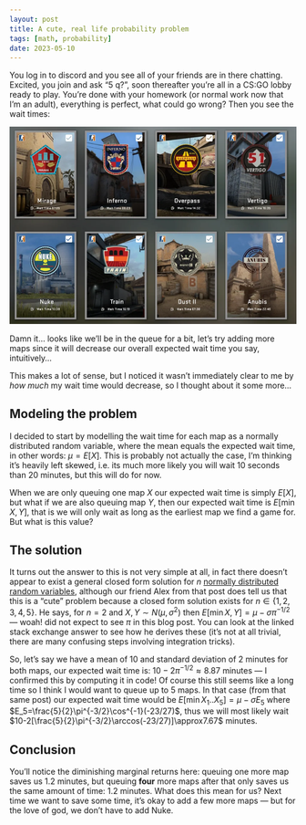 ```yaml
---
layout: post
title: A cute, real life probability problem
tags: [math, probability]
date: 2023-05-10
---
```


You log in to discord and you see all of your friends are in there chatting. Excited, you join and ask “5 q?”, soon thereafter you’re all in a CS:GO lobby ready to play. You’re done with your homework (or normal work now that I’m an adult), everything is perfect, what could go wrong? Then you see the wait times:

![csgo maps](/images/maps.webp)

Damn it… looks like we’ll be in the queue for a bit, let’s try adding more maps since it will decrease our overall expected wait time you say, intuitively…

This makes a lot of sense, but I noticed it wasn’t immediately clear to me by _how much_ my wait time would decrease, so I thought about it some more…

## Modeling the problem

I decided to start by modelling the wait time for each map as a normally distributed random variable, where the mean equals the expected wait time, in other words: $\mu = E[X]$. This is probably not actually the case, I’m thinking it’s heavily left skewed, i.e. its much more likely you will wait 10 seconds than 20 minutes, but this will do for now.

When we are only queuing one map $X$ our expected wait time is simply $E[X]$, but what if we are also queuing map $Y$, then our expected wait time is $E[\min X,Y]$, that is we will only wait as long as the earliest map we find a game for. But what is this value?

## The solution

It turns out the answer to this is not very simple at all, in fact there doesn’t appear to exist a general closed form solution for $n$ [normally distributed random variables](https://math.stackexchange.com/questions/473229/expected-value-of-maximum-and-minimum-of-n-normal-random-variables), although our friend Alex from that post does tell us that this is a “cute” problem because a closed form solution exists for $n\in \{1,2,3,4,5\}$. He says, for $n=2$ and $X, Y \sim N(\mu, \sigma^2)$ then $E[\min X,Y] = \mu - \sigma \pi^{-1/2}$ — woah! did not expect to see $\pi$ in this blog post. You can look at the linked stack exchange answer to see how he derives these (it’s not at all trivial, there are many confusing steps involving integration tricks).

So, let’s say we have a mean of 10 and standard deviation of 2 minutes for both maps, our expected wait time is: $10 - 2\pi^{-1/2} \approx 8.87$ minutes — I confirmed this by computing it in code! Of course this still seems like a long time so I think I would want to queue up to 5 maps. In that case (from that same post) our expected wait time would be $E[\min X_1..X_5] = \mu - \sigma E_5$ where $E_5=\frac{5}{2}\pi^{-3/2}\cos^{-1}(-23/27)$, thus we will most likely wait $10-2[\frac{5}{2}\pi^{-3/2}\arccos(-23/27)]\approx7.67$ minutes.

## Conclusion

You’ll notice the diminishing marginal returns here: queuing one more map saves us $1.2$ minutes, but queuing **four** more maps after that only saves us the same amount of time: $1.2$ minutes. What does this mean for us? Next time we want to save some time, it’s okay to add a few more maps — but for the love of god, we don’t have to add Nuke.
